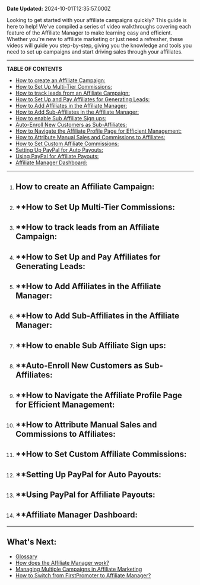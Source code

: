 **Date Updated:** 2024-10-01T12:35:57.000Z

Looking to get started with your affiliate campaigns quickly? This guide is here to help! We've compiled a series of video walkthroughs covering each feature of the Affiliate Manager to make learning easy and efficient. Whether you're new to affiliate marketing or just need a refresher, these videos will guide you step-by-step, giving you the knowledge and tools you need to set up campaigns and start driving sales through your affiliates.

---

**TABLE OF CONTENTS**

* [How to create an Affiliate Campaign:](#How-to-create-an-Affiliate-Campaign%3A)
* [How to Set Up Multi-Tier Commissions:](#How-to-Set-Up-Multi-Tier-Commissions%3A)
* [How to track leads from an Affiliate Campaign:](#How-to-track-leads-from-an-Affiliate-Campaign%3A)
* [How to Set Up and Pay Affiliates for Generating Leads:](#How-to-Set-Up-and-Pay-Affiliates-for-Generating-Leads%3A)
* [How to Add Affiliates in the Affiliate Manager:](#How-to-Add-Affiliates-in-the-Affiliate-Manager%3A)
* [How to Add Sub-Affiliates in the Affiliate Manager:](#How-to-Add-Sub-Affiliates-in-the-Affiliate-Manager%3A)
* [How to enable Sub Affiliate Sign ups:](#How-to-enable-Sub-Affiliate-Sign-ups%3A)
* [Auto-Enroll New Customers as Sub-Affiliates:](#Auto-Enroll-New-Customers-as-Sub-Affiliates%3A)
* [How to Navigate the Affiliate Profile Page for Efficient Management:](#How-to-Navigate-the-Affiliate-Profile-Page-for-Efficient-Management%3A)
* [How to Attribute Manual Sales and Commissions to Affiliates:](#How-to-Attribute-Manual-Sales-and-Commissions-to-Affiliates%3A)
* [How to Set Custom Affiliate Commissions:](#How-to-Set-Custom-Affiliate-Commissions%3A)
* [Setting Up PayPal for Auto Payouts:](#Setting-Up-PayPal-for-Auto-Payouts%3A)
* [Using PayPal for Affiliate Payouts:](#Using-PayPal-for-Affiliate-Payouts%3A)
* [Affiliate Manager Dashboard:](#Affiliate-Manager-Dashboard%3A)

---

1. ## **How to create an Affiliate Campaign:**
2. ## ****How to Set Up Multi-Tier Commissions:**
3. ## ****How to track leads from an Affiliate Campaign:**
4. ## ****How to Set Up and Pay Affiliates for Generating Leads:**
5. ## ****How to Add Affiliates in the Affiliate Manager:**
6. ## ****How to Add Sub-Affiliates in the Affiliate Manager:**
7. ## ****How to enable Sub Affiliate Sign ups:**
8. ## ****Auto-Enroll New Customers as Sub-Affiliates:**
9. ## ****How to Navigate the Affiliate Profile Page for Efficient Management:**
10. ## ****How to Attribute Manual Sales and Commissions to Affiliates:**
11. ## ****How to Set Custom Affiliate Commissions:**
12. ## ****Setting Up PayPal for Auto Payouts:**
13. ## ****Using PayPal for Affiliate Payouts:**
14. ## ****Affiliate Manager Dashboard:**

  
---

## **What's Next:**

* [Glossary](https://help.gohighlevel.com/en/support/solutions/articles/155000003633-glossary)
* [How does the Affiliate Manager work?](https://help.gohighlevel.com/en/support/solutions/articles/155000003637-how-does-the-affiliate-manager-work-)
* [Managing Multiple Campaigns in Affiliate Marketing](https://help.gohighlevel.com/en/support/solutions/articles/155000003638-managing-multiple-campaigns-in-affiliate-marketing)
* [How to Switch from FirstPromoter to Affiliate Manager?](https://help.gohighlevel.com/en/support/solutions/articles/155000003639-how-to-switch-from-firstpromoter-to-affiliate-manager-)
  
  